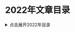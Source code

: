 2022年文章目录
===

<details>
<summary>点击展开2022年目录</summary>

* [01.软件开发中的幂等性](./01_idempotent/README.md)
* [02.一次Java包冲突的问题排查案例](./02_package_conflict_sample/README.md)【初稿】
* [03.JVM调优经验系列文章: GC线程数](./03_graal-java-jit-compiler/README.md)【粗翻】
* [04.Java对象的里里外外漫谈](./04_jvm-objects-inside-out/README.md)
* [05.JVM Anatomy Quarks](./05-jvm-anatomy-quarks/README.md)
* [06.Lock Lock Lock: Enter!](./06_lock-lock-lock-enter/README.md)
* [07.填坑日记: Map接口的getOrDefault方法](./07_Map/README.md)【初稿】
* [08.synchronized与wait-notify](./08_wait_notify/README.md)
* [09.Java_Performance读书笔记](./09_Java_Performance_Notes/README.md)【持续更新中...】
* [10.自由职业者: 成功的秘诀](./10_success_secret/README.md)【粗翻】
* [11.费波那契数列与黄金分割比例的一种优化算法](./11_Fibonacci/README.md)【初稿】
* [12.Java语言规范文档: 第12章. 执行(Execution)](./12_Java_LS_Chapter_12_Execution/README.md)【粗翻】
* [13.面试题-Java中long和double类型的最大取值](./13_Java_Number/README.md)【初稿】
* [14.Spring Boot and Kafka Configuration Tuning](./14_spring-boot-kafka-config-tuning/README.md)
* [15.Java基础面试题：main方法可以写在interface中吗？](./15_java_interface_main/README.md)
* [16.Java虚拟机规范文档: 第5章. 加载、链接和初始化](./16_jvm_s_Chapter_5_Loading_Linking_Initializing/README.md)【粗翻】
* [17.深入JVM - 一个class文件中最多包含多少个常量?](./17_java_class_constants_opcode_num_limit/README.md)【已校对】
* [18.Synchronization in Java](./18_java-thread-synchronization/README.md)



</details>
